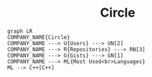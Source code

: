 <h1 align="center">Circle</h1>

```mermaid
graph LR
COMPANY_NAME{Circle}
COMPANY_NAME ---> U{Users} ---> UN[2]
COMPANY_NAME ---> R{Repositories} ---> RN[3]
COMPANY_NAME ---> G{Gists} ---> GN[1]
COMPANY_NAME ---> ML{Most Used<br>Languages}
ML --> C++[C++]
```
